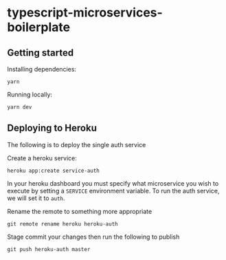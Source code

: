 # typescript-microservices-boilerplate


## Getting started

Installing dependencies:
```
yarn
```

Running locally:
```
yarn dev
```

## Deploying to Heroku

The following is to deploy the single auth service

Create a heroku service:
```
heroku app:create service-auth
```

In your heroku dashboard you must specify what microservice you wish to execute by setting a ```SERVICE``` environment variable. To run the auth service, we will set it to ```auth```.

Rename the remote to something more appropriate
```
git remote rename heroku heroku-auth
```

Stage commit your changes then run the following to publish
```
git push heroku-auth master
```

